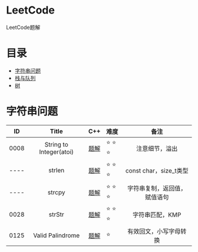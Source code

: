 # LeetCode
LeetCode题解

# 目录
- [字符串问题](#字符串问题)
- [栈与队列](#栈与队列)
- [树](#树)
  
# 字符串问题
| ID | Title                                  |           C++             |      难度       |          备注               |
|:--:|:--------------------------------------:|:-------------------------:|:---------------|:---------------------------:|
|0008|String to Integer(atoi)|[题解](https://github.com/ludandandan/LeetCode/blob/master/01String/8atoi.md)|:star: :star: :star:|注意细节，溢出|
|----|strlen|[题解](https://github.com/ludandandan/LeetCode/blob/master/01String/strlen.md)|:star: :star: :star:|const char，size_t类型|
|----|strcpy|[题解](https://github.com/ludandandan/LeetCode/blob/master/01String/strcpy.md)|:star: :star: :star:|字符串复制，返回值，赋值语句|
|0028|strStr|[题解](https://github.com/ludandandan/LeetCode/blob/master/01String/28strStr.md)|:star: :star: :star:|字符串匹配，KMP|
|0125|Valid Palindrome|[题解](https://github.com/ludandandan/LeetCode/blob/master/01String/125ValidPalindrome.md)|:star:|有效回文，小写字母转换|

